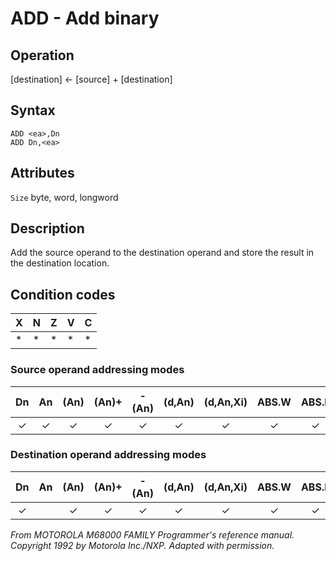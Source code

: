 # ADD - Add binary

## Operation
[destination] ← [source] + [destination]

## Syntax
```assembly
ADD <ea>,Dn
ADD Dn,<ea>
```

## Attributes
`Size` byte, word, longword

## Description
Add the source operand to the destination operand and store the
result in the destination location.

## Condition codes
|X|N|Z|V|C|
|--|--|--|--|--|
|*|*|*|*|*|

### Source operand addressing modes
|Dn|An|(An)|(An)+|-(An)|(d,An)|(d,An,Xi)|ABS.W|ABS.L|(d,PC)|(d,PC,Xn)|imm|
|:-:|:-:|:-:|:-:|:-:|:-:|:-:|:-:|:-:|:-:|:-:|:-:|
|✓|✓|✓|✓|✓|✓|✓|✓|✓|✓|✓|✓|

### Destination operand addressing modes
|Dn|An|(An)|(An)+|-(An)|(d,An)|(d,An,Xi)|ABS.W|ABS.L|(d,PC)|(d,PC,Xn)|imm|
|:-:|:-:|:-:|:-:|:-:|:-:|:-:|:-:|:-:|:-:|:-:|:-:|
|✓||✓|✓|✓|✓|✓|✓|✓||||

*From MOTOROLA M68000 FAMILY Programmer's reference manual. Copyright 1992 by Motorola Inc./NXP. Adapted with permission.*